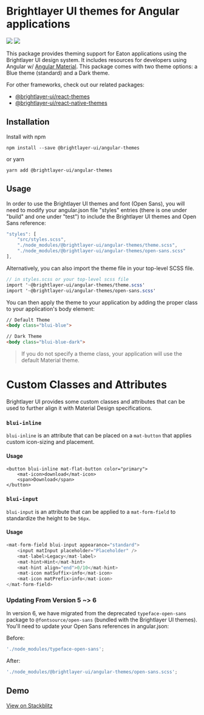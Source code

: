 # Brightlayer UI themes for Angular applications

[![](https://img.shields.io/circleci/project/github/brightlayer-ui/angular-themes/master.svg?style=flat)](https://circleci.com/gh/brightlayer-ui/angular-themes/tree/master)
[![](https://img.shields.io/npm/v/@brightlayer-ui/angular-themes.svg?label=@brightlayer-ui/angular-themes&style=flat)](https://www.npmjs.com/package/@brightlayer-ui/angular-themes)

This package provides theming support for Eaton applications using the Brightlayer UI design system. It includes resources for developers using Angular w/ [Angular Material](https://www.npmjs.com/package/@angular/material). This package comes with two theme options: a Blue theme (standard) and a Dark theme.

For other frameworks, check out our related packages:

-   [@brightlayer-ui/react-themes](https://www.npmjs.com/package/@brightlayer-ui/react-themes)
-   [@brightlayer-ui/react-native-themes](https://www.npmjs.com/package/@brightlayer-ui/react-native-themes)

## Installation

Install with npm

```shell
npm install --save @brightlayer-ui/angular-themes
```

or yarn

```shell
yarn add @brightlayer-ui/angular-themes
```

## Usage

In order to use the Brightlayer UI themes and font (Open Sans), you will need to modify your angular.json file "styles" entries (there is one under "build" and one under "test") to include the Brightlayer UI themes and Open Sans reference:

```js
"styles": [
    "src/styles.scss",
    "./node_modules/@brightlayer-ui/angular-themes/theme.scss",
    "./node_modules/@brightlayer-ui/angular-themes/open-sans.scss"
],
```

Alternatively, you can also import the theme file in your top-level SCSS file.

```scss
// in styles.scss or your top-level scss file
import '~@brightlayer-ui/angular-themes/theme.scss'
import '~@brightlayer-ui/angular-themes/open-sans.scss'
```

You can then apply the theme to your application by adding the proper class to your application's body element:

```HTML
// Default Theme
<body class="blui-blue">

// Dark Theme
<body class="blui-blue-dark">
```

> If you do not specify a theme class, your application will use the default Material theme.

# Custom Classes and Attributes

Brightlayer UI provides some custom classes and attributes that can be used to further align it with Material Design specifications.

### `blui-inline`

`blui-inline` is an attribute that can be placed on a `mat-button` that applies custom icon-sizing and placement.

#### Usage

```
<button blui-inline mat-flat-button color="primary">
    <mat-icon>download</mat-icon>
    <span>Download</span>
</button>
```

### `blui-input`

`blui-input` is an attribute that can be applied to a `mat-form-field` to standardize the height to be `56px`.

#### Usage

```ts
<mat-form-field blui-input appearance="standard">
    <input matInput placeholder="Placeholder" />
    <mat-label>Legacy</mat-label>
    <mat-hint>Hint</mat-hint>
    <mat-hint align="end">0/10</mat-hint>
    <mat-icon matSuffix>info</mat-icon>
    <mat-icon matPrefix>info</mat-icon>
</mat-form-field>
```

### Updating From Version 5 ~> 6

In version 6, we have migrated from the deprecated `typeface-open-sans` package to `@fontsource/open-sans` (bundled with the Brightlayer UI themes). You'll need to update your Open Sans references in angular.json:

Before:

```js
'./node_modules/typeface-open-sans';

```

After:

```js
'./node_modules/@brightlayer-ui/angular-themes/open-sans.scss';

```

## Demo

[View on Stackblitz](https://stackblitz.com/github/brightlayer-ui/angular-showcase-demo/tree/master)
